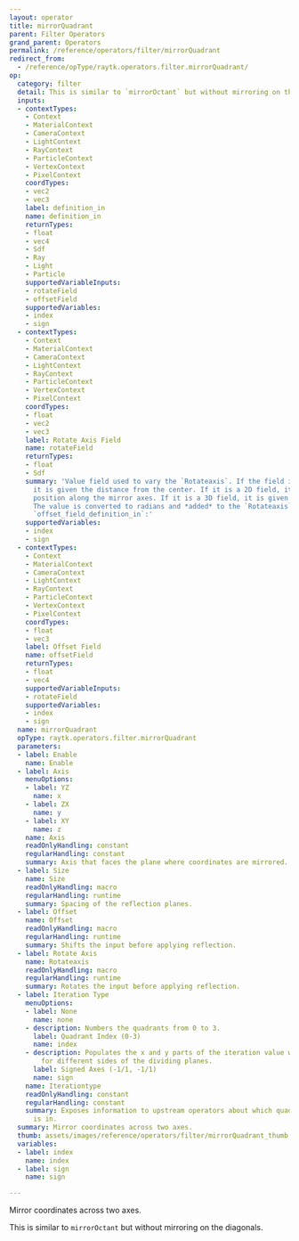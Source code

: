 ```yaml
---
layout: operator
title: mirrorQuadrant
parent: Filter Operators
grand_parent: Operators
permalink: /reference/operators/filter/mirrorQuadrant
redirect_from:
  - /reference/opType/raytk.operators.filter.mirrorQuadrant/
op:
  category: filter
  detail: This is similar to `mirrorOctant` but without mirroring on the diagonals.
  inputs:
  - contextTypes:
    - Context
    - MaterialContext
    - CameraContext
    - LightContext
    - RayContext
    - ParticleContext
    - VertexContext
    - PixelContext
    coordTypes:
    - vec2
    - vec3
    label: definition_in
    name: definition_in
    returnTypes:
    - float
    - vec4
    - Sdf
    - Ray
    - Light
    - Particle
    supportedVariableInputs:
    - rotateField
    - offsetField
    supportedVariables:
    - index
    - sign
  - contextTypes:
    - Context
    - MaterialContext
    - CameraContext
    - LightContext
    - RayContext
    - ParticleContext
    - VertexContext
    - PixelContext
    coordTypes:
    - float
    - vec2
    - vec3
    label: Rotate Axis Field
    name: rotateField
    returnTypes:
    - float
    - Sdf
    summary: 'Value field used to vary the `Rotateaxis`. If the field is a 1D field,
      it is given the distance from the center. If it is a 2D field, it is given the
      position along the mirror axes. If it is a 3D field, it is given the raw position.
      The value is converted to radians and *added* to the `Rotateaxis` parameter.*
      `offset_field_definition_in`:'
    supportedVariables:
    - index
    - sign
  - contextTypes:
    - Context
    - MaterialContext
    - CameraContext
    - LightContext
    - RayContext
    - ParticleContext
    - VertexContext
    - PixelContext
    coordTypes:
    - float
    - vec3
    label: Offset Field
    name: offsetField
    returnTypes:
    - float
    - vec4
    supportedVariableInputs:
    - rotateField
    supportedVariables:
    - index
    - sign
  name: mirrorQuadrant
  opType: raytk.operators.filter.mirrorQuadrant
  parameters:
  - label: Enable
    name: Enable
  - label: Axis
    menuOptions:
    - label: YZ
      name: x
    - label: ZX
      name: y
    - label: XY
      name: z
    name: Axis
    readOnlyHandling: constant
    regularHandling: constant
    summary: Axis that faces the plane where coordinates are mirrored.
  - label: Size
    name: Size
    readOnlyHandling: macro
    regularHandling: runtime
    summary: Spacing of the reflection planes.
  - label: Offset
    name: Offset
    readOnlyHandling: macro
    regularHandling: runtime
    summary: Shifts the input before applying reflection.
  - label: Rotate Axis
    name: Rotateaxis
    readOnlyHandling: macro
    regularHandling: runtime
    summary: Rotates the input before applying reflection.
  - label: Iteration Type
    menuOptions:
    - label: None
      name: none
    - description: Numbers the quadrants from 0 to 3.
      label: Quadrant Index (0-3)
      name: index
    - description: Populates the x and y parts of the iteration value with 1 or -1
        for different sides of the dividing planes.
      label: Signed Axes (-1/1, -1/1)
      name: sign
    name: Iterationtype
    readOnlyHandling: constant
    regularHandling: constant
    summary: Exposes information to upstream operators about which quadrant a point
      is in.
  summary: Mirror coordinates across two axes.
  thumb: assets/images/reference/operators/filter/mirrorQuadrant_thumb.png
  variables:
  - label: index
    name: index
  - label: sign
    name: sign

---
```



Mirror coordinates across two axes.

This is similar to `mirrorOctant` but without mirroring on the diagonals.